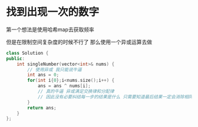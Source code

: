 # 找到出现一次的数字

第一个想法是使用哈希map去获取频率

但是在限制空间复杂度的时候不行了 那么使用一个异或运算去做
```cpp
class Solution {
public:
    int singleNumber(vector<int>& nums) {
        // 使用异或 我只能说牛逼
        int ans = 0;
        for(int i{0};i<nums.size();i++) {
            ans = ans ^ nums[i];
            // 真的牛逼 异或满足交换律和分配律
            // 因此没有必要纠结每一步的结果是什么 只需要知道最后结果一定会消除相同的两个的
        }
        return ans;
    }
};
```